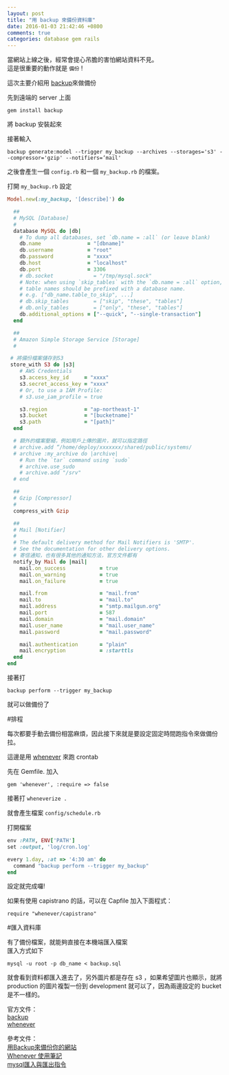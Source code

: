 ```yaml
---
layout: post
title: "用 backup 來備份資料庫"
date: 2016-01-03 21:42:46 +0800
comments: true
categories: database gem rails
---
```


當網站上線之後，經常會提心吊膽的害怕網站資料不見。  
這是很重要的動作就是 `備份` !

<!-- more -->

這次主要介紹用 [backup](http://backup.github.io/backup/v4/)來做備份 

先到遠端的 server 上面

`gem install backup`

將 backup 安裝起來

接著輸入

`backup generate:model --trigger my_backup --archives --storages='s3' --compressor='gzip' --notifiers=‘mail'`

之後會產生一個 `config.rb` 和一個 `my_backup.rb` 的檔案。

打開 `my_backup.rb` 設定

```ruby
Model.new(:my_backup, '[describe]') do

  ##
  # MySQL [Database]
  #
  database MySQL do |db|
    # To dump all databases, set `db.name = :all` (or leave blank)
    db.name               = "[dbname]"
    db.username           = "root"
    db.password           = "xxxx"
    db.host               = "localhost"
    db.port               = 3306
    # db.socket             = "/tmp/mysql.sock"
    # Note: when using `skip_tables` with the `db.name = :all` option,
    # table names should be prefixed with a database name.
    # e.g. ["db_name.table_to_skip", ...]
    # db.skip_tables        = ["skip", "these", "tables"]
    # db.only_tables        = ["only", "these", "tables"]
    db.additional_options = ["--quick", "--single-transaction"]
  end

  ##
  # Amazon Simple Storage Service [Storage]
  #

 # 將備份檔案儲存到S3
 store_with S3 do |s3|
    # AWS Credentials
    s3.access_key_id     = "xxxx"
    s3.secret_access_key = "xxxx"
    # Or, to use a IAM Profile:
    # s3.use_iam_profile = true

    s3.region            = "ap-northeast-1"
    s3.bucket            = "[bucketname]"
    s3.path              = "[path]"
  end

  # 額外的檔案壓縮，例如用戶上傳的圖片，就可以指定路徑
  # archive.add “/home/deploy/xxxxxxx/shared/public/systems/
  # archive :my_archive do |archive|
    # Run the `tar` command using `sudo`
    # archive.use_sudo
    # archive.add "/srv"
  # end

  ##
  # Gzip [Compressor]
  #
  compress_with Gzip

  ##
  # Mail [Notifier]
  #
  # The default delivery method for Mail Notifiers is 'SMTP'.
  # See the documentation for other delivery options.
  # 寄信通知，也有很多其他的通知方法，官方文件都有
  notify_by Mail do |mail|
    mail.on_success           = true
    mail.on_warning           = true
    mail.on_failure           = true

    mail.from                 = "mail.from"
    mail.to                   = "mail.to"
    mail.address              = "smtp.mailgun.org"
    mail.port                 = 587
    mail.domain               = "mail.domain"
    mail.user_name            = "mail.user_name"
    mail.password             = "mail.password"

    mail.authentication       = "plain"
    mail.encryption           = :starttls
  end
end
```

接著打

`backup perform --trigger my_backup`

就可以做備份了

#排程

每次都要手動去備份相當麻煩，因此接下來就是要設定固定時間跑指令來做備份拉。

這邊是用 [whenever](https://github.com/javan/whenever) 來跑 crontab

先在 Gemfile. 加入

`gem 'whenever', :require => false`

接著打 `wheneverize .`

就會產生檔案 `config/schedule.rb`

打開檔案

```ruby
env :PATH, ENV['PATH']
set :output, 'log/cron.log'

every 1.day, :at => '4:30 am' do
  command "backup perform --trigger my_backup"
end
```

設定就完成囉!

如果有使用 capistrano 的話，可以在 Capfile 加入下面程式：

`require "whenever/capistrano"`

#匯入資料庫

有了備份檔案，就能夠直接在本機端匯入檔案  
匯入方式如下  

`mysql -u root -p db_name < backup.sql`

就會看到資料都匯入進去了，另外圖片都是存在 s3 ，如果希望圖片也顯示，就將 production 的圖片複製一份到 development 就可以了，因為兩邊設定的 bucket 是不一樣的。


官方文件：  
[backup](http://backup.github.io/backup/v4/)  
[whenever](https://github.com/javan/whenever)

參考文件：  
[用Backup來備份你的網站](http://blog.eddie.com.tw/2011/05/24/backup-your-website/)  
[Whenever 使用筆記](http://lemonup.logdown.com/posts/169422-rails-whenever-use-note)  
[mysql匯入與匯出指令](http://programmer.shinchi.tw/2013/12/18/mysql%E5%8C%AF%E5%85%A5%E8%88%87%E5%8C%AF%E5%87%BA%E6%8C%87%E4%BB%A4/)